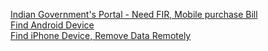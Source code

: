 
[Indian Government's Portal - Need FIR, Mobile purchase Bill](www.ceir.gov.in)  
[Find Android Device](www.google.com/android/find)  
[Find iPhone Device, Remove Data Remotely](www.icloud.com/find)  
